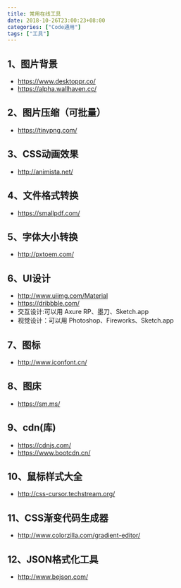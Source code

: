 ```yaml
---
title: 常用在线工具
date: 2018-10-26T23:00:23+08:00
categories: ["Code通用"]
tags: ["工具"]
---
```


## 1、图片背景

- https://www.desktoppr.co/
- https://alpha.wallhaven.cc/

## 2、图片压缩（可批量）

- https://tinypng.com/

## 3、CSS动画效果

- http://animista.net/

## 4、文件格式转换

- https://smallpdf.com/

## 5、字体大小转换

- http://pxtoem.com/

## 6、UI设计

- http://www.uiimg.com/Material
- https://dribbble.com/
- 交互设计:可以用 Axure RP、墨刀、Sketch.app
- 视觉设计：可以用 Photoshop、Fireworks、Sketch.app

## 7、图标

- http://www.iconfont.cn/

## 8、图床

- https://sm.ms/ 

## 9、cdn(库)

- https://cdnjs.com/
- https://www.bootcdn.cn/

## 10、鼠标样式大全

- http://css-cursor.techstream.org/

## 11、CSS渐变代码生成器

- http://www.colorzilla.com/gradient-editor/

## 12、JSON格式化工具

- http://www.bejson.com/
